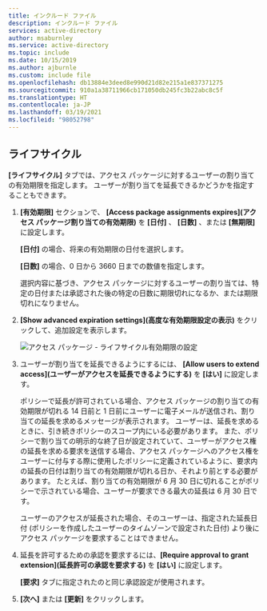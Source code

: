 ```yaml
---
title: インクルード ファイル
description: インクルード ファイル
services: active-directory
author: msaburnley
ms.service: active-directory
ms.topic: include
ms.date: 10/15/2019
ms.author: ajburnle
ms.custom: include file
ms.openlocfilehash: db13884e3deed8e990d21d82e215a1e837371275
ms.sourcegitcommit: 910a1a38711966cb171050db245fc3b22abc8c5f
ms.translationtype: HT
ms.contentlocale: ja-JP
ms.lasthandoff: 03/19/2021
ms.locfileid: "98052798"
---
```

## <a name="lifecycle"></a>ライフサイクル

**[ライフサイクル]** タブでは、アクセス パッケージに対するユーザーの割り当ての有効期限を指定します。 ユーザーが割り当てを延長できるかどうかを指定することもできます。

1. **[有効期限]** セクションで、 **[Access package assignments expires]\(アクセス パッケージ割り当ての有効期限\)** を **[日付]** 、 **[日数]** 、または **[無期限]** に設定します。

    **[日付]** の場合、将来の有効期限の日付を選択します。

    **[日数]** の場合、0 日から 3660 日までの数値を指定します。

    選択内容に基づき、アクセス パッケージに対するユーザーの割り当ては、特定の日付または承認された後の特定の日数に期限切れになるか、または期限切れになりません。

1. **[Show advanced expiration settings]\(高度な有効期限設定の表示\)** をクリックして、追加設定を表示します。

    ![アクセス パッケージ - ライフサイクル有効期限の設定](./media/active-directory-entitlement-management-lifecycle-policy/expiration.png)

1. ユーザーが割り当てを延長できるようにするには、 **[Allow users to extend access]\(ユーザーがアクセスを延長できるようにする\)** を **[はい]** に設定します。

    ポリシーで延長が許可されている場合、アクセス パッケージの割り当ての有効期限が切れる 14 日前と 1 日前にユーザーに電子メールが送信され、割り当ての延長を求めるメッセージが表示されます。 ユーザーは、延長を求めるときに、引き続きポリシーのスコープ内にいる必要があります。 また、ポリシーで割り当ての明示的な終了日が設定されていて、ユーザーがアクセス権の延長を求める要求を送信する場合、アクセス パッケージへのアクセス権をユーザーに付与する際に使用したポリシーに定義されているように、要求内の延長の日付は割り当ての有効期限が切れる日か、それより前とする必要があります。 たとえば、割り当ての有効期限が 6 月 30 日に切れることがポリシーで示されている場合、ユーザーが要求できる最大の延長は 6 月 30 日です。

    ユーザーのアクセスが延長された場合、そのユーザーは、指定された延長日付 (ポリシーを作成したユーザーのタイムゾーンで設定された日付) より後にアクセス パッケージを要求することはできません。

1. 延長を許可するための承認を要求するには、**[Require approval to grant extension]\(延長許可の承認を要求する\)** を **[はい]** に設定します。

    **[要求]** タブに指定されたのと同じ承認設定が使用されます。

1. **[次へ]** または **[更新]** をクリックします。
